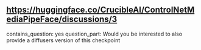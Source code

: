 ## https://huggingface.co/CrucibleAI/ControlNetMediaPipeFace/discussions/3

contains_question: yes
question_part: Would you be interested to also provide a diffusers version of this checkpoint